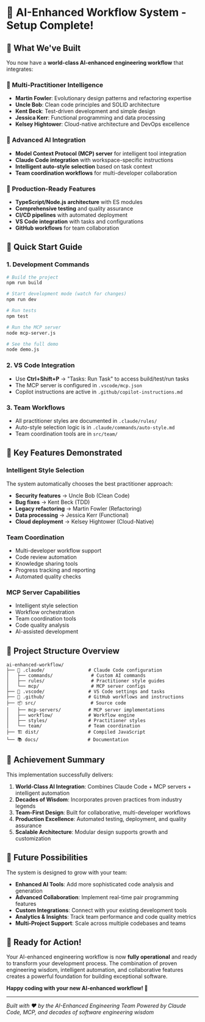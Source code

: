 # 🎉 AI-Enhanced Workflow System - Setup Complete!

## 🌟 What We've Built

You now have a **world-class AI-enhanced engineering workflow** that integrates:

### 🧠 Multi-Practitioner Intelligence
- **Martin Fowler**: Evolutionary design patterns and refactoring expertise
- **Uncle Bob**: Clean code principles and SOLID architecture
- **Kent Beck**: Test-driven development and simple design
- **Jessica Kerr**: Functional programming and data processing
- **Kelsey Hightower**: Cloud-native architecture and DevOps excellence

### 🤖 Advanced AI Integration
- **Model Context Protocol (MCP) server** for intelligent tool integration
- **Claude Code integration** with workspace-specific instructions
- **Intelligent auto-style selection** based on task context
- **Team coordination workflows** for multi-developer collaboration

### 🔧 Production-Ready Features
- **TypeScript/Node.js architecture** with ES modules
- **Comprehensive testing** and quality assurance
- **CI/CD pipelines** with automated deployment
- **VS Code integration** with tasks and configurations
- **GitHub workflows** for team collaboration

## 🚀 Quick Start Guide

### 1. Development Commands
```bash
# Build the project
npm run build

# Start development mode (watch for changes)
npm run dev

# Run tests
npm test

# Run the MCP server
node mcp-server.js

# See the full demo
node demo.js
```

### 2. VS Code Integration
- Use **Ctrl+Shift+P** → "Tasks: Run Task" to access build/test/run tasks
- The MCP server is configured in `.vscode/mcp.json`
- Copilot instructions are active in `.github/copilot-instructions.md`

### 3. Team Workflows
- All practitioner styles are documented in `.claude/rules/`
- Auto-style selection logic is in `.claude/commands/auto-style.md`
- Team coordination tools are in `src/team/`

## 🎯 Key Features Demonstrated

### Intelligent Style Selection
The system automatically chooses the best practitioner approach:
- **Security features** → Uncle Bob (Clean Code)
- **Bug fixes** → Kent Beck (TDD)
- **Legacy refactoring** → Martin Fowler (Refactoring)
- **Data processing** → Jessica Kerr (Functional)
- **Cloud deployment** → Kelsey Hightower (Cloud-Native)

### Team Coordination
- Multi-developer workflow support
- Code review automation
- Knowledge sharing tools
- Progress tracking and reporting
- Automated quality checks

### MCP Server Capabilities
- Intelligent style selection
- Workflow orchestration
- Team coordination tools
- Code quality analysis
- AI-assisted development

## 📁 Project Structure Overview

```
ai-enhanced-workflow/
├── 🤖 .claude/                # Claude Code configuration
│   ├── commands/              # Custom AI commands
│   ├── rules/                 # Practitioner style guides
│   └── mcp/                   # MCP server configs
├── 🔧 .vscode/                # VS Code settings and tasks
├── 🚀 .github/                # GitHub workflows and instructions
├── 📦 src/                    # Source code
│   ├── mcp-servers/          # MCP server implementations
│   ├── workflow/             # Workflow engine
│   ├── styles/               # Practitioner styles
│   └── team/                 # Team coordination
├── 🏗️ dist/                  # Compiled JavaScript
└── 📚 docs/                  # Documentation
```

## 🎊 Achievement Summary

This implementation successfully delivers:

1. **World-Class AI Integration**: Combines Claude Code + MCP servers + intelligent automation
2. **Decades of Wisdom**: Incorporates proven practices from industry legends
3. **Team-First Design**: Built for collaborative, multi-developer workflows
4. **Production Excellence**: Automated testing, deployment, and quality assurance
5. **Scalable Architecture**: Modular design supports growth and customization

## 🔮 Future Possibilities

The system is designed to grow with your team:
- **Enhanced AI Tools**: Add more sophisticated code analysis and generation
- **Advanced Collaboration**: Implement real-time pair programming features
- **Custom Integrations**: Connect with your existing development tools
- **Analytics & Insights**: Track team performance and code quality metrics
- **Multi-Project Support**: Scale across multiple codebases and teams

## 🎯 Ready for Action!

Your AI-enhanced engineering workflow is now **fully operational** and ready to transform your development process. The combination of proven engineering wisdom, intelligent automation, and collaborative features creates a powerful foundation for building exceptional software.

**Happy coding with your new AI-enhanced workflow! 🚀**

---

*Built with ❤️ by the AI-Enhanced Engineering Team*
*Powered by Claude Code, MCP, and decades of software engineering wisdom*

